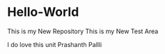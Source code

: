 # Hello-World
This is my New Repository
This is my New Test Area

I do love this unit
Prashanth Pallli
